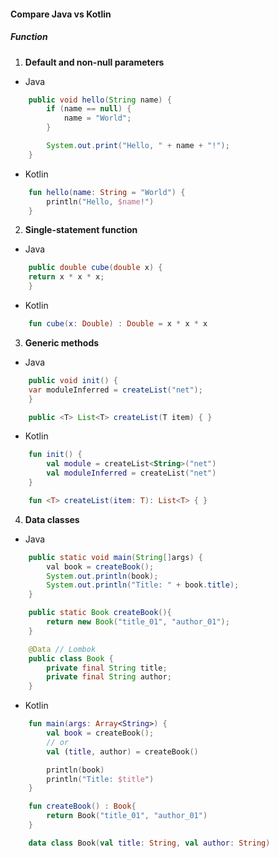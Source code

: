 #### Compare Java vs Kotlin
##### Function
1. **Default and non-null parameters**
- Java
``` java
    public void hello(String name) {
        if (name == null) {
            name = "World";
        }

        System.out.print("Hello, " + name + "!");
    }
```
- Kotlin
``` kotlin
    fun hello(name: String = "World") {
        println("Hello, $name!")
    }
```

2. **Single-statement function**
- Java
``` java
    public double cube(double x) {
    return x * x * x;
    }
```
- Kotlin
``` kotlin
    fun cube(x: Double) : Double = x * x * x
```

3. **Generic methods**
- Java
``` java
    public void init() {
    var moduleInferred = createList("net");
    }

    public <T> List<T> createList(T item) { }
```
- Kotlin
``` kotlin
    fun init() {
        val module = createList<String>("net")
        val moduleInferred = createList("net")
    }

    fun <T> createList(item: T): List<T> { }
```

4. **Data classes**
- Java
``` java
    public static void main(String[]args) {
        val book = createBook();
        System.out.println(book);
        System.out.println("Title: " + book.title);
    }

    public static Book createBook(){
        return new Book("title_01", "author_01");
    }

    @Data // Lombok
    public class Book {
        private final String title;
        private final String author;
    }
```
- Kotlin
``` kotlin
    fun main(args: Array<String>) {
        val book = createBook();
        // or
        val (title, author) = createBook()

        println(book)
        println("Title: $title")
    }

    fun createBook() : Book{
        return Book("title_01", "author_01")
    }

    data class Book(val title: String, val author: String)
```